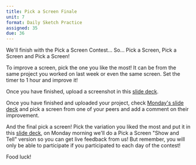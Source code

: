 ```yaml
---
title: Pick a Screen Finale
unit: 7
format: Daily Sketch Practice
assigned: 35
due: 36
---
```

We'll finish with the Pick a Screen Contest… So... Pick a Screen, Pick a Screen and Pick a Screen! 

To improve a screen, pick the one you like the most! It can be from the same project you worked on last week or even the same screen. Set the timer to 1 hour and improve it!

Once you have finished, upload a screenshot in this [slide deck](https://drive.google.com/drive/folders/1MqtU-jlpubLVagYgS-w0RVIu31MoVGlh).

Once you have finished and uploaded your project, check [Monday's slide deck](https://drive.google.com/drive/folders/1up9Y-ttQC4swlZZHkRwnMXtxpVyyE0oR) and pick a screen from one of your peers and add a comment on their improvement. 

And the final pick a screen! Pick the variation you liked the most and put it in this [slide deck](https://drive.google.com/drive/folders/1H3bc4Tcn10SVjOIIdsEVq2jQemReqAJ7), on Monday morning we'll do a Pick a Screen "Show and Tell" version so you can get live feedback from us! But remember, you will only be able to participate if you participated to each day of the contest! 



Food luck!
